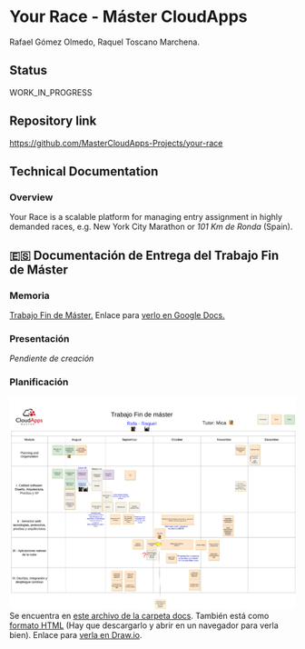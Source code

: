 # Your Race - Máster CloudApps
Rafael Gómez Olmedo, Raquel Toscano Marchena.

## Status
WORK_IN_PROGRESS

## Repository link
https://github.com/MasterCloudApps-Projects/your-race

## Technical Documentation

### Overview
Your Race is a scalable platform for managing entry assignment in highly demanded races, e.g. New York City Marathon or _101 Km de Ronda_ (Spain).









## :es: Documentación de Entrega del Trabajo Fin de Máster
### Memoria
[Trabajo Fin de Máster.](/docs/TFM-Memoria-Rafa-Raquel.odt)
Enlace para [verlo en Google Docs.](https://docs.google.com/document/d/17cHzdHlvV2ujh2DzF1rlHlmz_qfKArxPLsnF-EycibQ/edit)

### Presentación
_Pendiente de creación_

### Planificación
![](docs/TFM%20Planificacion%20-%20Rafa-Raquel.drawio.png)
Se encuentra  en [este archivo de la carpeta docs](docs/TFM%20Planificacion%20-%20Rafa-Raquel.drawio.png). También está como [formato HTML](docs/TFM%20Planificacion%20-%20Rafa-Raquel.drawio.html) (Hay que descargarlo y abrir en un navegador para verla bien). 
Enlace para [verla en Draw.io](https://app.diagrams.net/#G10V7K3EQUfpSZU6wmqHQTtPZr4qq3zYps).



